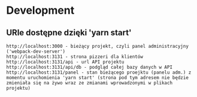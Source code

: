 # Development

## URle dostępne dzięki 'yarn start'

    http://localhost:3000 - bieżący projekt, czyli panel administracyjny ('webpack-dev-server')
    http://localhost:3131 - strona pizzeri dla klientów
    http://localhost:3131/api - url API projektu
    http://localhost:3131/api/db - podgląd całej bazy danych w API
    http://localhost:3131/panel - stan bieżącego proejktu (panelu adm.) z momentu uruchomienia 'yarn start' (strona pod tym adresem nie będzie zmieniała się na żywo wraz ze zmianami wprowadzonymi w plikach projektu)
